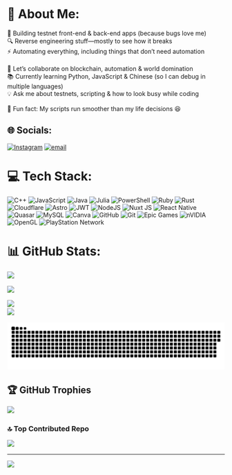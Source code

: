 # 💫 About Me:
🚀 Building testnet front-end & back-end apps (because bugs love me)<br>🔍 Reverse engineering stuff—mostly to see how it breaks<br>⚡ Automating everything, including things that don’t need automation<br><br>🤝 Let’s collaborate on blockchain, automation & world domination<br>📚 Currently learning Python, JavaScript & Chinese (so I can debug in multiple languages)<br>💡 Ask me about testnets, scripting & how to look busy while coding<br><br>🎉 Fun fact: My scripts run smoother than my life decisions 😆


## 🌐 Socials:
[![Instagram](https://img.shields.io/badge/Instagram-%23E4405F.svg?logo=Instagram&logoColor=white)](https://instagram.com/Zain) [![email](https://img.shields.io/badge/Email-D14836?logo=gmail&logoColor=white)](mailto:suhail.butt810@gmail.com) 

# 💻 Tech Stack:
![C++](https://img.shields.io/badge/c++-%2300599C.svg?style=flat-square&logo=c%2B%2B&logoColor=white) ![JavaScript](https://img.shields.io/badge/javascript-%23323330.svg?style=flat-square&logo=javascript&logoColor=%23F7DF1E) ![Java](https://img.shields.io/badge/java-%23ED8B00.svg?style=flat-square&logo=openjdk&logoColor=white) ![Julia](https://img.shields.io/badge/-Julia-9558B2?style=flat-square&logo=julia&logoColor=white) ![PowerShell](https://img.shields.io/badge/PowerShell-%235391FE.svg?style=flat-square&logo=powershell&logoColor=white) ![Ruby](https://img.shields.io/badge/ruby-%23CC342D.svg?style=flat-square&logo=ruby&logoColor=white) ![Rust](https://img.shields.io/badge/rust-%23000000.svg?style=flat-square&logo=rust&logoColor=white) ![Cloudflare](https://img.shields.io/badge/Cloudflare-F38020?style=flat-square&logo=Cloudflare&logoColor=white) ![Astro](https://img.shields.io/badge/astro-%232C2052.svg?style=flat-square&logo=astro&logoColor=white) ![JWT](https://img.shields.io/badge/JWT-black?style=flat-square&logo=JSON%20web%20tokens) ![NodeJS](https://img.shields.io/badge/node.js-6DA55F?style=flat-square&logo=node.js&logoColor=white) ![Nuxt JS](https://img.shields.io/badge/Nuxt-002E3B?style=flat-square&logo=nuxt.js&logoColor=#00DC82) ![React Native](https://img.shields.io/badge/react_native-%2320232a.svg?style=flat-square&logo=react&logoColor=%2361DAFB) ![Quasar](https://img.shields.io/badge/Quasar-16B7FB?style=flat-square&logo=quasar&logoColor=black) ![MySQL](https://img.shields.io/badge/mysql-4479A1.svg?style=flat-square&logo=mysql&logoColor=white) ![Canva](https://img.shields.io/badge/Canva-%2300C4CC.svg?style=flat-square&logo=Canva&logoColor=white) ![GitHub](https://img.shields.io/badge/github-%23121011.svg?style=flat-square&logo=github&logoColor=white) ![Git](https://img.shields.io/badge/git-%23F05033.svg?style=flat-square&logo=git&logoColor=white) ![Epic Games](https://img.shields.io/badge/epicgames-%23313131.svg?style=flat-square&logo=epicgames&logoColor=white) ![nVIDIA](https://img.shields.io/badge/nVIDIA-%2376B900.svg?style=flat-square&logo=nVIDIA&logoColor=white) ![OpenGL](https://img.shields.io/badge/OpenGL-white?logo=OpenGL&style=flat-square) ![PlayStation Network](https://img.shields.io/badge/PSN-%230070D1.svg?style=flat-square&logo=Playstation&logoColor=white)
# 📊 GitHub Stats:
![](https://github-readme-stats.vercel.app/api?username=Kazuha787&theme=merko&hide_border=false&include_all_commits=true&count_private=true)<br/>

<img src="https://readme-visitor-counter.herokuapp.com/Kazuha787?label=Total Visitors&color=ff69b4&style=for-the-badge&animation=true" />

![](https://github-readme-streak-stats.herokuapp.com/?user=Kazuha787&theme=merko&hide_border=false)<br/>
![](https://github-readme-stats.vercel.app/api/top-langs/?username=Kazuha787&theme=merko&hide_border=false&include_all_commits=true&count_private=true&layout=compact)

![snake gif](https://github.com/Kazuha787/Kazuha787/blob/output/github-snake-dark.svg)

## 🏆 GitHub Trophies
![](https://github-profile-trophy.vercel.app/?username=Kazuha787&theme=radical&no-frame=false&no-bg=true&margin-w=4)

### 🔝 Top Contributed Repo
![](https://github-contributor-stats.vercel.app/api?username=Kazuha787&limit=5&theme=dark&combine_all_yearly_contributions=true)

---
[![](https://visitcount.itsvg.in/api?id=Kazuha787&icon=0&color=0)](https://visitcount.itsvg.in)

<!-- Proudly created with GPRM ( https://gprm.itsvg.in ) -->
